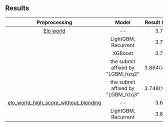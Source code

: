 ## Results
|Preprocessing|Model|Result (RMSE)|
|:--:|:--:|:--:|
|[Elo world](https://www.kaggle.com/fabiendaniel/elo-world)|--|3.706|
||LightGBM, Recurrent|3.706|
||XGBoost|3.756|
||the submit affixed by "LGBM_hzq2"|3.864(>3.706)|
||the submit affixed by "LGBM_hzq3"|3.748(>3.706)|
|[elo_world_high_score_without_blending](https://www.kaggle.com/gpreda/elo-world-high-score-without-blending)|--|3.696|
||LightGBM, Recurrent|3.696|